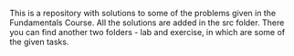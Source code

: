 This is a repository with solutions to some of the problems given in the Fundamentals Course.
All the solutions are added in the src folder. There you can find another two folders - lab and exercise, in which are some of the given tasks.
